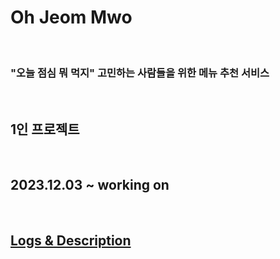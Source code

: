 # Oh Jeom Mwo

<br>

### "오늘 점심 뭐 먹지" 고민하는 사람들을 위한 메뉴 추천 서비스

<br>

## 1인 프로젝트

<br>

## 2023.12.03 ~ working on

<br>

## [Logs & Description](https://publish.obsidian.md/shin10075/Area/AboutMe/Bono%EC%9D%98+%EA%B0%9C%EB%B0%9C+%EA%B8%B0%EB%A1%9D%EC%9E%A5)
